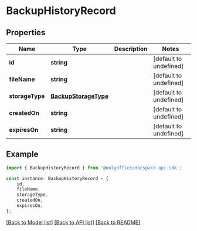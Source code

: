 # BackupHistoryRecord


## Properties

Name | Type | Description | Notes
------------ | ------------- | ------------- | -------------
**id** | **string** |  | [default to undefined]
**fileName** | **string** |  | [default to undefined]
**storageType** | [**BackupStorageType**](BackupStorageType.md) |  | [default to undefined]
**createdOn** | **string** |  | [default to undefined]
**expiresOn** | **string** |  | [default to undefined]

## Example

```typescript
import { BackupHistoryRecord } from '@onlyoffice/docspace-api-sdk';

const instance: BackupHistoryRecord = {
    id,
    fileName,
    storageType,
    createdOn,
    expiresOn,
};
```

[[Back to Model list]](../README.md#documentation-for-models) [[Back to API list]](../README.md#documentation-for-api-endpoints) [[Back to README]](../README.md)
